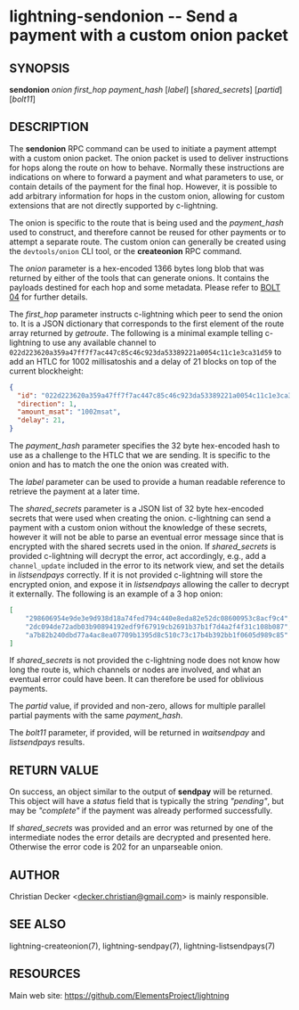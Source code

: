 lightning-sendonion -- Send a payment with a custom onion packet
================================================================

SYNOPSIS
--------

**sendonion** *onion* *first_hop* *payment_hash* \[*label*\] \[*shared_secrets*\] \[*partid*\] \[*bolt11*\]

DESCRIPTION
-----------

The **sendonion** RPC command can be used to initiate a payment attempt with a
custom onion packet. The onion packet is used to deliver instructions for hops
along the route on how to behave. Normally these instructions are indications
on where to forward a payment and what parameters to use, or contain details
of the payment for the final hop. However, it is possible to add arbitrary
information for hops in the custom onion, allowing for custom extensions that
are not directly supported by c-lightning.

The onion is specific to the route that is being used and the *payment_hash*
used to construct, and therefore cannot be reused for other payments or to
attempt a separate route. The custom onion can generally be created using the
`devtools/onion` CLI tool, or the **createonion** RPC command.

The *onion* parameter is a hex-encoded 1366 bytes long blob that was returned
by either of the tools that can generate onions. It contains the payloads
destined for each hop and some metadata. Please refer to [BOLT 04][bolt04] for
further details.

The *first_hop* parameter instructs c-lightning which peer to send the onion
to. It is a JSON dictionary that corresponds to the first element of the route
array returned by *getroute*. The following is a minimal example telling
c-lightning to use any available channel to `022d223620a359a47ff7f7ac447c85c46c923da53389221a0054c11c1e3ca31d59`
to add an HTLC for 1002 millisatoshis and a delay of 21 blocks on top of the current blockheight:

```json
{
  "id": "022d223620a359a47ff7f7ac447c85c46c923da53389221a0054c11c1e3ca31d59",
  "direction": 1,
  "amount_msat": "1002msat",
  "delay": 21,
}
```

The *payment_hash* parameter specifies the 32 byte hex-encoded hash to use as
a challenge to the HTLC that we are sending. It is specific to the onion and
has to match the one the onion was created with.

The *label* parameter can be used to provide a human readable reference to
retrieve the payment at a later time.

The *shared_secrets* parameter is a JSON list of 32 byte hex-encoded secrets
that were used when creating the onion. c-lightning can send a payment with a
custom onion without the knowledge of these secrets, however it will not be
able to parse an eventual error message since that is encrypted with the
shared secrets used in the onion. If *shared_secrets* is provided c-lightning
will decrypt the error, act accordingly, e.g., add a `channel_update` included
in the error to its network view, and set the details in *listsendpays*
correctly. If it is not provided c-lightning will store the encrypted onion,
and expose it in *listsendpays* allowing the caller to decrypt it
externally. The following is an example of a 3 hop onion:

```json
[
	"298606954e9de3e9d938d18a74fed794c440e8eda82e52dc08600953c8acf9c4",
	"2dc094de72adb03b90894192edf9f67919cb2691b37b1f7d4a2f4f31c108b087",
	"a7b82b240dbd77a4ac8ea07709b1395d8c510c73c17b4b392bb1f0605d989c85"
]
```

If *shared_secrets* is not provided the c-lightning node does not know how
long the route is, which channels or nodes are involved, and what an eventual
error could have been. It can therefore be used for oblivious payments.

The *partid* value, if provided and non-zero, allows for multiple parallel
partial payments with the same *payment_hash*.

The *bolt11* parameter, if provided, will be returned in
*waitsendpay* and *listsendpays* results.

RETURN VALUE
------------

On success, an object similar to the output of **sendpay** will be
returned. This object will have a *status* field that is typically the string
*"pending"*, but may be *"complete"* if the payment was already performed
successfully.

If *shared_secrets* was provided and an error was returned by one of the
intermediate nodes the error details are decrypted and presented
here. Otherwise the error code is 202 for an unparseable onion.

AUTHOR
------

Christian Decker <<decker.christian@gmail.com>> is mainly responsible.

SEE ALSO
--------

lightning-createonion(7), lightning-sendpay(7), lightning-listsendpays(7)

RESOURCES
---------

Main web site: <https://github.com/ElementsProject/lightning>

[bolt04]: https://github.com/lightningnetwork/lightning-rfc/blob/master/04-onion-routing.md
